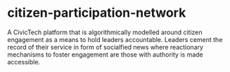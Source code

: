 # citizen-participation-network
A CivicTech platform that is algorithmically modelled around citizen engagement as a means to hold leaders accountable. Leaders cement the record of their service in form of socialfied news where reactionary mechanisms to foster engagement are those with authority is made accessible.
